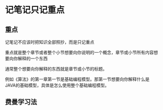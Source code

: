 # 记笔记只记重点

## 重点

记笔记不应该时把知识全部照抄，而是只记重点

重点就是整个章节或者整个小节想要向你说明的一个概念，章节或小节所有内容想要向你解释的一个东西

通常整个想要向你解释的东西就是章节或小节的标题。

例如《算法》的第一章第一节是基础编程模型。那第一节想要向你解释什么是JAVA的基础模型，具体是怎么使用整个基础编程模型。

## 费曼学习法
